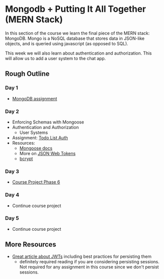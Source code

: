# Mongodb + Putting It All Together (MERN Stack)

In this section of the course we learn the final piece of the MERN stack: MongoDB. Mongo is a NoSQL database that stores data in JSON-like objects, and is queried using javascript (as opposed to SQL).

This week we will also learn about authentication and authorization. This will allow us to add a user system to the chat app.

## Rough Outline

### Day 1

* [MongoDB assignment](./mongodb.md)

### Day 2

* Enforcing Schemas with Mongoose
* Authentication and Authorization
  * User Systems 
* Assignment: [Todo List Auth](./todo-list-auth.md)
* Resources:
  * [Mongoose docs](https://mongoosejs.com/docs/index.html)
  * More on [JSON Web Tokens](https://jwt.io/introduction/)
  * [bcrypt](https://github.com/kelektiv/node.bcrypt.js#readme)

### Day 3

* [Course Project Phase 6](./chatroom6.md)

### Day 4

* Continue course project

### Day 5

* Continue course project

## More Resources

* [Great article about JWTs](https://hasura.io/blog/best-practices-of-using-jwt-with-graphql/#persistance) including best practices for persisting them
  * definitely required reading if you are considering persisting sessions. Not required for any assignment in this course since we don't persist sessions.
